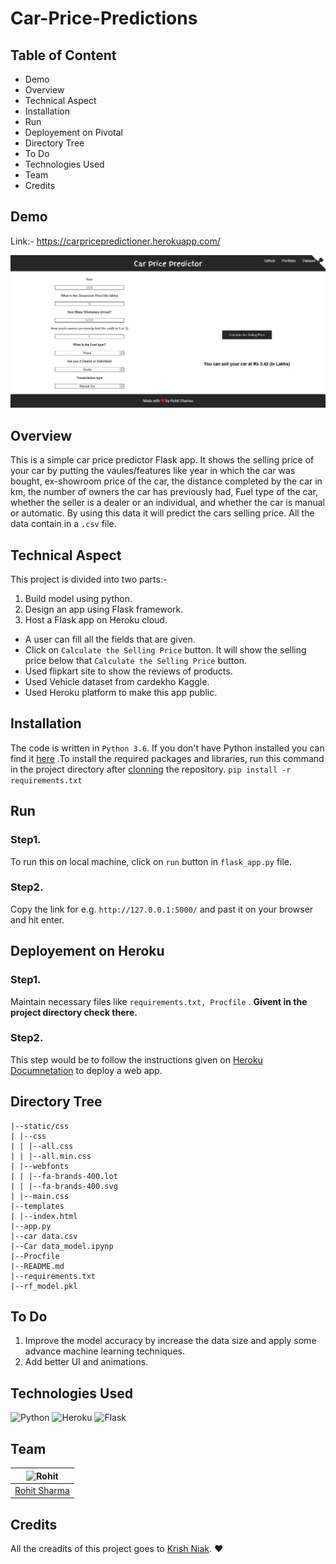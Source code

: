 # Car-Price-Predictions
## Table of Content
* Demo
* Overview
* Technical Aspect
* Installation
* Run
* Deployement on Pivotal
* Directory Tree
* To Do
* Technologies Used
* Team
* Credits

## Demo
Link:- https://carpricepredictioner.herokuapp.com/

![index_page](https://github.com/rs301378/Car-Price-Predictions/blob/master/car_price.JPG)

## Overview
This is a simple car price predictor Flask app. It shows the selling price of your car by putting the vaules/features like year in which the car was bought, ex-showroom price of the car, the distance completed by the car in km, the number of owners the car has previously had, Fuel type of the car, whether the seller is a dealer or an individual, and whether the car is manual or automatic. By using this data it will predict the cars selling price. All the data contain in a `.csv` file.
## Technical Aspect
This project is divided into two parts:-
1. Build model using python.
2. Design an app using Flask framework.
2. Host a Flask app on Heroku cloud.

  * A user can fill all the fields that are given.
  * Click on `Calculate the Selling Price` button. It will show the selling price below that `Calculate the Selling Price` button.
  * Used flipkart site to show the reviews of products.
  * Used Vehicle  dataset from cardekho Kaggle.
  * Used Heroku platform to make this app public.
## Installation
The code is written in `Python 3.6`. If you don't have Python installed you can find it [here](https://www.python.org/downloads/ "install python") .To install the required packages and libraries, run this command in the project directory after [clonning](https://www.howtogeek.com/451360/how-to-clone-a-github-repository/ "cloning") the repository.
`pip install -r requirements.txt`
## Run
### Step1.
To run this on local machine, click on `run` button in `flask_app.py` file.
### Step2.
Copy the link for e.g. `http://127.0.0.1:5000/` and past it on your browser and hit enter.
## Deployement on Heroku
### Step1.
Maintain necessary files like `requirements.txt, Procfile` . **Givent in the project directory check there.**
### Step2. 
This step would be to follow the instructions given on [Heroku Documnetation](https://devcenter.heroku.com/categories/deployment "Heroku Documnetation") to deploy a web app.
## Directory Tree
```
|--static/css
| |--css
| | |--all.css
| | |--all.min.css
| |--webfonts
| | |--fa-brands-400.lot
| | |--fa-brands-400.svg
| |--main.css
|--templates
| |--index.html
|--app.py
|--car data.csv
|--Car data_model.ipynp
|--Procfile
|--README.md
|--requirements.txt
|--rf_model.pkl
```
## To Do
1. Improve the model accuracy by increase the data size and apply some advance machine learning techniques.
2. Add better UI and animations.
## Technologies Used
![Python](https://www.python.org/static/community_logos/python-logo-master-v3-TM.png)  ![Heroku](https://cdn.technologyadvice.com/wp-content/uploads/2019/09/Heroku-Logo-01-300x300.png)  ![Flask](https://miro.medium.com/max/438/1*0G5zu7CnXdMT9pGbYUTQLQ.png)  
## Team
| ![Rohit](https://avatars1.githubusercontent.com/u/35064155?s=60&v=4) |
| -------------------------------------------------------------------- |
| [Rohit Sharma](https://github.com/rs301378/)
## Credits
All the creadits of this project goes to [Krish Niak](https://github.com/krishnaik06 "Krish Niak"). :heart:
